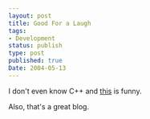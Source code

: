 ```yaml
---
layout: post
title: Good For a Laugh
tags:
- Development
status: publish
type: post
published: true
Date: 2004-05-13
---
```


I don't even know C++ and [this](http://www.joelonsoftware.com/items/2004/03/25.html) is funny.</p>

Also, that's a great blog.
